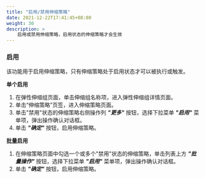 ```yaml
---
title: "启用/禁用伸缩策略"
date: 2021-12-22T17:41:45+08:00
weight: 30
description: >
    启用或禁用伸缩策略，启用状态的伸缩策略才会生效
---
```


### 启用

该功能用于启用伸缩策略，只有伸缩策略处于启用状态才可以被执行或触发。

**单个启用**

1. 在弹性伸缩组页面，单击伸缩组名称项，进入弹性伸缩组详情页面。
2. 单击“伸缩策略”页签，进入伸缩策略页面。
3. 单击"禁用"状态的伸缩策略右侧操作列 **_"更多"_** 按钮，选择下拉菜单 **_"启用"_** 菜单项，弹出操作确认对话框。
4. 单击 **_"确定"_** 按钮，启用伸缩策略。

**批量启用**

1. 在伸缩策略页面中勾选一个或多个"禁用"状态的伸缩策略，单击列表上方 **_"批量操作"_** 按钮，选择下拉菜单 **_"启用"_** 菜单项，弹出操作确认对话框。
2. 单击 **_"确定"_** 按钮，启用伸缩策略。